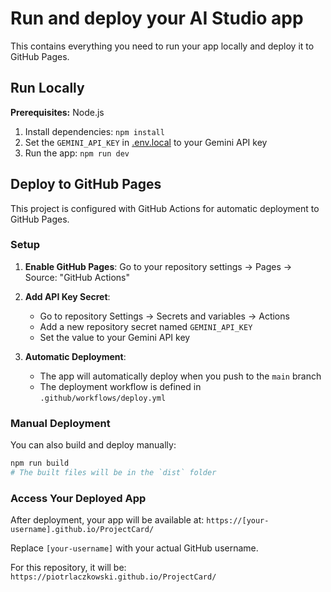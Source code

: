 # Run and deploy your AI Studio app

This contains everything you need to run your app locally and deploy it to GitHub Pages.

## Run Locally

**Prerequisites:**  Node.js

1. Install dependencies:
   `npm install`
2. Set the `GEMINI_API_KEY` in [.env.local](.env.local) to your Gemini API key
3. Run the app:
   `npm run dev`

## Deploy to GitHub Pages

This project is configured with GitHub Actions for automatic deployment to GitHub Pages.

### Setup

1. **Enable GitHub Pages**: Go to your repository settings → Pages → Source: "GitHub Actions"

2. **Add API Key Secret**: 
   - Go to repository Settings → Secrets and variables → Actions
   - Add a new repository secret named `GEMINI_API_KEY`
   - Set the value to your Gemini API key

3. **Automatic Deployment**: 
   - The app will automatically deploy when you push to the `main` branch
   - The deployment workflow is defined in `.github/workflows/deploy.yml`

### Manual Deployment

You can also build and deploy manually:

```bash
npm run build
# The built files will be in the `dist` folder
```

### Access Your Deployed App

After deployment, your app will be available at:
`https://[your-username].github.io/ProjectCard/`

Replace `[your-username]` with your actual GitHub username.

For this repository, it will be:
`https://piotrlaczkowski.github.io/ProjectCard/`

